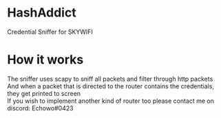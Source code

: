 # HashAddict
Credential Sniffer for SKYWIFI

# How it works
The sniffer uses scapy to sniff all packets and filter through http packets\
And when a packet that is directed to the router contains the credentials, they get printed to screen\
If you wish to implement another kind of router too please contact me on discord: Echowo#0423
